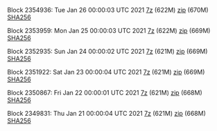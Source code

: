 Block 2354936: Tue Jan 26 00:00:03 UTC 2021 [7z](https://transfer.sh/6Vnpc/bootstrap.dat.20210126.7z) (622M) [zip](https://transfer.sh/c7AXV/bootstrap.dat.20210126.zip) (670M) [SHA256](https://transfer.sh/8LEcd/sha256.txt)

Block 2353959: Mon Jan 25 00:00:03 UTC 2021 [7z](https://transfer.sh/6NpUI/bootstrap.dat.20210125.7z) (622M) [zip](https://transfer.sh/c8HzX/bootstrap.dat.20210125.zip) (669M) [SHA256](https://transfer.sh/YY8J8/sha256.txt)

Block 2352935: Sun Jan 24 00:00:02 UTC 2021 [7z](https://transfer.sh/F2tzW/bootstrap.dat.20210124.7z) (621M) [zip](https://transfer.sh/XpUue/bootstrap.dat.20210124.zip) (669M) [SHA256](https://transfer.sh/BcZjj/sha256.txt)

Block 2351922: Sat Jan 23 00:00:04 UTC 2021 [7z](https://transfer.sh/JXGSB/bootstrap.dat.20210123.7z) (621M) [zip](https://transfer.sh/mMaDY/bootstrap.dat.20210123.zip) (669M) [SHA256](https://transfer.sh/3csIQ/sha256.txt)

Block 2350867: Fri Jan 22 00:00:01 UTC 2021 [7z](https://transfer.sh/11zGvV/bootstrap.dat.20210122.7z) (621M) [zip](https://transfer.sh/M11Z4/bootstrap.dat.20210122.zip) (668M) [SHA256](https://transfer.sh/MHFHP/sha256.txt)

Block 2349831: Thu Jan 21 00:00:04 UTC 2021 [7z](https://transfer.sh/2t7o2/bootstrap.dat.20210121.7z) (621M) [zip](https://transfer.sh/qIuqw/bootstrap.dat.20210121.zip) (668M) [SHA256](https://transfer.sh/ee1Ay/sha256.txt)
